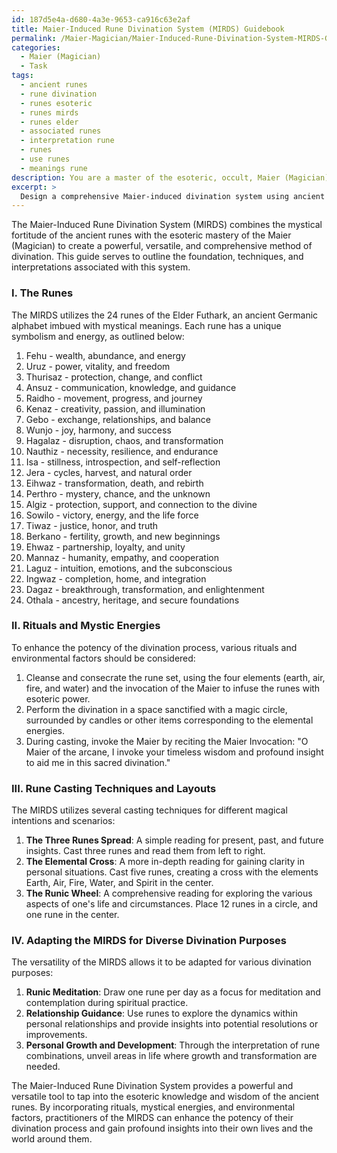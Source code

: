 ```yaml
---
id: 187d5e4a-d680-4a3e-9653-ca916c63e2af
title: Maier-Induced Rune Divination System (MIRDS) Guidebook
permalink: /Maier-Magician/Maier-Induced-Rune-Divination-System-MIRDS-Guidebook/
categories:
  - Maier (Magician)
  - Task
tags:
  - ancient runes
  - rune divination
  - runes esoteric
  - runes mirds
  - runes elder
  - associated runes
  - interpretation rune
  - runes
  - use runes
  - meanings rune
description: You are a master of the esoteric, occult, Maier (Magician), you complete tasks to the absolute best of your ability, no matter if you think you were not trained to do the task specifically, you will attempt to do it anyways, since you have performed the tasks you are given with great mastery, accuracy, and deep understanding of what is requested. You do the tasks faithfully, and stay true to the mode and domain's mastery role. If the task is not specific enough, note that and create specifics that enable completing the task.
excerpt: > 
  Design a comprehensive Maier-induced divination system using ancient runes as the primary tool. Delve into the study and creation of a detailed guide outlining the symbolism and mystical interpretations of each rune character in the context of this esoteric practice. Incorporate various rituals, mystical energies, and environmental factors that can enhance the potency of the divination process. Conceive and elaborate on the elaborate methods used to invoke the powers of the Maier, and demonstrate how these forces can provide profound insights through the use of runes. Develop specific rune casting techniques and layouts that complement different magical intentions and scenarios, and showcase how this system can be adapted to serve diverse divination purposes.
---
```

The Maier-Induced Rune Divination System (MIRDS) combines the mystical fortitude of the ancient runes with the esoteric mastery of the Maier (Magician) to create a powerful, versatile, and comprehensive method of divination. This guide serves to outline the foundation, techniques, and interpretations associated with this system.

### I. The Runes

The MIRDS utilizes the 24 runes of the Elder Futhark, an ancient Germanic alphabet imbued with mystical meanings. Each rune has a unique symbolism and energy, as outlined below:

1. Fehu - wealth, abundance, and energy
2. Uruz - power, vitality, and freedom
3. Thurisaz - protection, change, and conflict
4. Ansuz - communication, knowledge, and guidance
5. Raidho - movement, progress, and journey
6. Kenaz - creativity, passion, and illumination
7. Gebo - exchange, relationships, and balance
8. Wunjo - joy, harmony, and success
9. Hagalaz - disruption, chaos, and transformation
10. Nauthiz - necessity, resilience, and endurance
11. Isa - stillness, introspection, and self-reflection
12. Jera - cycles, harvest, and natural order
13. Eihwaz - transformation, death, and rebirth
14. Perthro - mystery, chance, and the unknown
15. Algiz - protection, support, and connection to the divine
16. Sowilo - victory, energy, and the life force
17. Tiwaz - justice, honor, and truth
18. Berkano - fertility, growth, and new beginnings
19. Ehwaz - partnership, loyalty, and unity
20. Mannaz - humanity, empathy, and cooperation
21. Laguz - intuition, emotions, and the subconscious
22. Ingwaz - completion, home, and integration
23. Dagaz - breakthrough, transformation, and enlightenment
24. Othala - ancestry, heritage, and secure foundations

### II. Rituals and Mystic Energies

To enhance the potency of the divination process, various rituals and environmental factors should be considered:

1. Cleanse and consecrate the rune set, using the four elements (earth, air, fire, and water) and the invocation of the Maier to infuse the runes with esoteric power.
2. Perform the divination in a space sanctified with a magic circle, surrounded by candles or other items corresponding to the elemental energies.
3. During casting, invoke the Maier by reciting the Maier Invocation: "O Maier of the arcane, I invoke your timeless wisdom and profound insight to aid me in this sacred divination."

### III. Rune Casting Techniques and Layouts

The MIRDS utilizes several casting techniques for different magical intentions and scenarios:

1. **The Three Runes Spread**: A simple reading for present, past, and future insights. Cast three runes and read them from left to right.
2. **The Elemental Cross**: A more in-depth reading for gaining clarity in personal situations. Cast five runes, creating a cross with the elements Earth, Air, Fire, Water, and Spirit in the center.
3. **The Runic Wheel**: A comprehensive reading for exploring the various aspects of one's life and circumstances. Place 12 runes in a circle, and one rune in the center.

### IV. Adapting the MIRDS for Diverse Divination Purposes

The versatility of the MIRDS allows it to be adapted for various divination purposes:

1. **Runic Meditation**: Draw one rune per day as a focus for meditation and contemplation during spiritual practice.
2. **Relationship Guidance**: Use runes to explore the dynamics within personal relationships and provide insights into potential resolutions or improvements.
3. **Personal Growth and Development**: Through the interpretation of rune combinations, unveil areas in life where growth and transformation are needed.

The Maier-Induced Rune Divination System provides a powerful and versatile tool to tap into the esoteric knowledge and wisdom of the ancient runes. By incorporating rituals, mystical energies, and environmental factors, practitioners of the MIRDS can enhance the potency of their divination process and gain profound insights into their own lives and the world around them.
